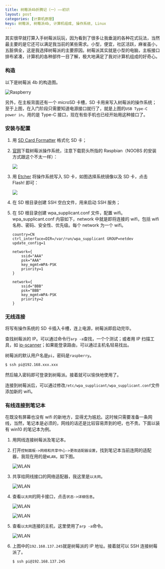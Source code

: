 ```yaml
---
title: 树莓派4b折腾记（一）——初识
layout: post
categories: [计算机原理]
keys: 树莓派, 树莓派4b, 计算机组成, 操作系统, Linux
---
```


其实很早就打算入手树莓派玩玩，因为看到了很多让我垂涎的各种花式玩法，当然最主要的是它还可以满足我当前的某些需求。小型，便宜，社区活跃，麻雀虽小，五脏俱全，这是我选择树莓派的主要原因。树莓派其实就是小型的电脑，主板接口排布紧凑，计算机的各种部件一目了解，极大地满足了我对计算机组成的好奇心。

### 构造

以下是树莓派 4b 的构造图。

![Raspberry](/assets/images/20200226/WX_20200226230509.png)

另外，在主板背面还有一个 microSD 卡槽，SD 卡用来写入树莓派的操作系统；至于上图，在入门阶段只需要知道电源接口就行了，就是上图的`USB Type-C power in`，用的是 Type-C 接口，现在有些手机也已经开始用这种接口了。

### 安装与配置

1.  用 [SD Card Formatter](https://www.sdcard.org/downloads/formatter/) 格式化 SD 卡；

2.  [官网](https://www.raspberrypi.org/downloads/)下载树莓派操作系统，注意下载箭头所指的 Raspbian（NOOBS 的安装方式跟这个不太一样）：

    ![](/assets/images/20200226/WX_20200226233100.png)
3.  用 [Etcher](https://www.balena.io/etcher/) 将操作系统写入 SD 卡，如图选择系统镜像以及 SD 卡，点击 Flash! 即可：

    ![](/assets/images/20200226/WX_20200226233511.png)
    
4.  在 SD 根目录创建 SSH 空白文件，用来启动 SSH 服务；

5.  在 SD 根目录创建 wpa_supplicant.conf 文件，配置 wifi。wpa_supplicant.conf 内容如下，network 中就是即将连接的 wifi，包括 wifi 名称、密码、安全性、优先级。每个 network 为一个 wifi。

    ```
    country=CN
    ctrl_interface=DIR=/var/run/wpa_supplicant GROUP=netdev
    update_config=1
    
    network={
    	ssid="AAA"
    	psk="AAA"
    	key_mgmt=WPA-PSK
    	priority=1
    }
    
    network={
    	ssid="BBB"
    	psk="BBB"
    	key_mgmt=WPA-PSK
    	priority=2
    }
    ```
    
### 无线连接

将写有操作系统的 SD 卡插入卡槽，连上电源，树莓派即启动完毕。

查找树莓派的 IP。可以通过命令行`arp -a`查找，一个个测试；或者用 IP 扫描工具，如 [ip-scanner](https://www.advanced-ip-scanner.com/)；如果能登录路由，可以通过主机名轻易找出。

树莓派的默认用户名是`pi`，密码是`raspberry`。

```bash
$ ssh pi@192.168.xxx.xxx
```

然后输入密码即可登录到树莓派。接着就可以愉快地使用了。

连接到树莓派后，可以通过修改`/etc/wpa_supplicant/wpa_supplicant.conf`文件添加新的 wifi。

### 有线连接到笔记本

在既没有屏幕也没有 wifi 的新地方，显得尤为尴尬。这时候只需要准备一条网线，当然，笔记本是必须的，网线的话还是比较容易弄到的吧，也不贵。下面以装有 win10 的笔记本为例。

1.  用网线连接树莓派及笔记本。

2.  打开`控制面板->网络和共享中心->更改适配器设置`，找到笔记本当前连网的适配器，我现在用的是`WLAN`，如下图。

    ![WLAN](/assets/images/20200226/WX_20200311232531.png)
   
3.  共享给网线接口的网络适配器，我这里是`以太网`。

    ![WLAN](/assets/images/20200226/WX_20200311232934.png)
    
4.  查看`以太网`的网卡接口，点击`状态->详细信息`。

    ![WLAN](/assets/images/20200226/WX_20200311233336.png)
    
    ![WLAN](/assets/images/20200226/WX_20200311233408.png)
    
5.  查看`以太网`连接的主机，这里使用了`arp -a`命令。

    ![WLAN](/assets/images/20200226/WX_20200311233450.png)
    
6.  上图中的`192.168.137.245`就是树莓派的 IP 地址。接着就可以 SSH 连接树莓派了。

    ```bash
    $ ssh pi@192.168.137.245
    ```
